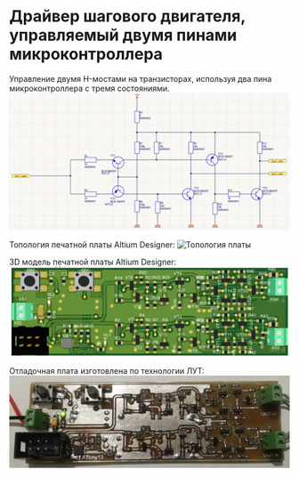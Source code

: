 # Драйвер шагового двигателя, управляемый двумя пинами микроконтроллера
Управление двумя H-мостами на транзисторах, используя два пина микроконтроллера с тремя состояниями.
![Схема ключа](https://github.com/ArtemMechanik/step-motor-driver-from-tow-MCU-pins/blob/80592bf404732544977e2eb65395976c6f3e5cff/source/%D0%A1%D1%85%D0%B5%D0%BC%D0%B0%20%D0%BA%D0%BB%D1%8E%D1%87%D0%B0.jpg)

Топология печатной платы Altium Designer:
![Топология платы](https://user-images.githubusercontent.com/107491147/180859369-2ededb11-29a9-4ffa-9b47-0795364b08c4.jpg)

3D модель печатной платы Altium Designer:
![3D модель печатной платы](https://github.com/ArtemMechanik/step-motor-driver-from-tow-MCU-pins/blob/e6e618f87c6f3b225f60fe9b9aeeb4eeddc96dfe/source/3D%20%D0%BC%D0%BE%D0%B4%D0%B5%D0%BB%D1%8C%20%D0%BF%D0%B5%D1%87%D0%B0%D1%82%D0%BD%D0%BE%D0%B9%20%D0%BF%D0%BB%D0%B0%D1%82%D1%8B.jpg)

Отладочная плата изготовлена по технологии ЛУТ:
![отладочная плата ЛУТ](https://github.com/ArtemMechanik/step-motor-driver-from-tow-MCU-pins/blob/b09a7d34708fb8837f7ed4e5dbdbdd89ef3b1333/source/%D0%9F%D0%B5%D1%87%D0%B0%D1%82%D0%BD%D0%B0%D1%8F%20%D0%BF%D0%BB%D0%B0%D1%82%D0%B0%20%D0%9B%D0%A3%D0%A2.jpg)
